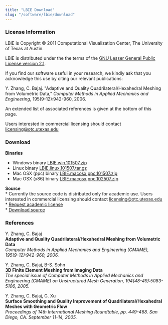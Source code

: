```yaml
---
title: "LBIE Download"
slug: "/software/lbie/download"
---
```


### License Information

LBIE is Copyright © 2011 Computational Visualization Center, The University of Texas at Austin.

LBIE is distributed under the the terms of the [GNU Lesser General Public License version 2.1](http://www.gnu.org/licenses/lgpl-2.1-standalone.html).

If you find our software useful in your research, we kindly ask that you acknowledge this use by citing our relevant publications:

Y. Zhang, C. Bajaj. "Adaptive and Quality Quadrilateral/Hexahedral Meshing from Volumetric Data," _Computer Methods in Applied Mechanics and Engineering_, 195(9-12):942-960, 2006.

An extended list of associated references is given at the bottom of this page.

Users interested in commercial licensing should contact licensing@otc.utexas.edu

### Download

**Binaries**

- Windows binary [LBIE.win.101507.zip](http://www.cs.utexas.edu/%7Ebajaj/cvc/software/bin/LBIE.win.101507.zip)
- Linux binary [LBIE.linux.101507.tar.gz](http://www.cs.utexas.edu/%7Ebajaj/cvc/software/bin/LBIE.linux.101507.tar.gz)
- Mac OSX (ppc) binary [LBIE.macosx.ppc.101507.zip](http://www.cs.utexas.edu/%7Ebajaj/cvc/software/bin/LBIE.macosx.ppc.101507.zip)
- Mac OSX (x86) binary [LBIE.macosx.ppc.102507.zip](http://www.cs.utexas.edu/%7Ebajaj/cvc/software/bin/LBIE.macosx.x86.102507.zip)

**Source**  
\* Currently the source code is distributed only for academic use. Users interested in commercial licensing should contact licensing@otc.utexas.edu  
\* [Request academic license](http://cvcweb.ices.utexas.edu/software/license/LBIE.license_mail.php)     
\* [Download source](http://cvcweb.ices.utexas.edu/cvcwp/?page_id=2671)

### References

Y. Zhang, C. Bajaj  
**Adaptive and Quality Quadrilateral/Hexahedral Meshing from Volumetric Data**  
_Computer Methods in Applied Mechanics and Engineering (CMAME), 195(9-12):942-960, 2006._

Y. Zhang, C. Bajaj, B-S. Sohn  
**3D Finite Element Meshing from Imaging Data**  
_The special issue of Computer Methods in Applied Mechanics and Engineering (CMAME) on Unstructured Mesh Generation, 194(48-49):5083-5106, 2005._

Y. Zhang, C. Bajaj, G. Xu  
**Surface Smoothing and Quality Improvement of Quadrilateral/Hexahedral Meshes with Geometric Flow**  
_Proceedings of 14th International Meshing Roundtable, pp. 449-468. San Diego, CA. September 11-14, 2005._
